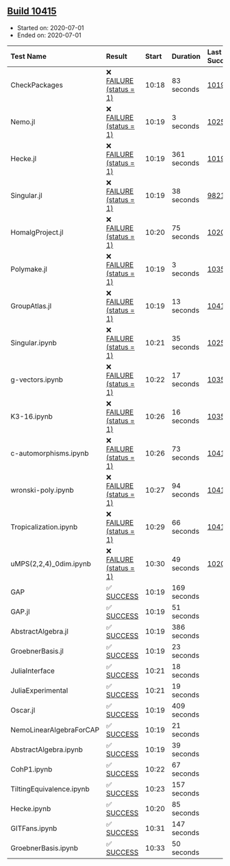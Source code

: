 ## [Build 10415](https://oscarci.mathematik.uni-kl.de/job/oscar/10415/)

* Started on: 2020-07-01
* Ended on: 2020-07-01

| Test Name    | Result | Start | Duration | Last Success | First Failure |
|:-------------|:-------|:------|:---------|:-------------|:--------------|
| CheckPackages | ❌ [FAILURE (status = 1)](https://oscarci.mathematik.uni-kl.de/job/oscar/10415/artifact/logs/build-10415/CheckPackages.log) | 10:18 | 83 seconds | [10197](https://oscarci.mathematik.uni-kl.de/job/oscar/10197/) | [10198](https://oscarci.mathematik.uni-kl.de/job/oscar/10198/) |
| Nemo.jl | ❌ [FAILURE (status = 1)](https://oscarci.mathematik.uni-kl.de/job/oscar/10415/artifact/logs/build-10415/Nemo.jl.log) | 10:19 | 3 seconds | [10252](https://oscarci.mathematik.uni-kl.de/job/oscar/10252/) | [10253](https://oscarci.mathematik.uni-kl.de/job/oscar/10253/) |
| Hecke.jl | ❌ [FAILURE (status = 1)](https://oscarci.mathematik.uni-kl.de/job/oscar/10415/artifact/logs/build-10415/Hecke.jl.log) | 10:19 | 361 seconds | [10197](https://oscarci.mathematik.uni-kl.de/job/oscar/10197/) | [10198](https://oscarci.mathematik.uni-kl.de/job/oscar/10198/) |
| Singular.jl | ❌ [FAILURE (status = 1)](https://oscarci.mathematik.uni-kl.de/job/oscar/10415/artifact/logs/build-10415/Singular.jl.log) | 10:19 | 38 seconds | [9821](https://oscarci.mathematik.uni-kl.de/job/oscar/9821/) | [9822](https://oscarci.mathematik.uni-kl.de/job/oscar/9822/) |
| HomalgProject.jl | ❌ [FAILURE (status = 1)](https://oscarci.mathematik.uni-kl.de/job/oscar/10415/artifact/logs/build-10415/HomalgProject.jl.log) | 10:20 | 75 seconds | [10209](https://oscarci.mathematik.uni-kl.de/job/oscar/10209/) | [10210](https://oscarci.mathematik.uni-kl.de/job/oscar/10210/) |
| Polymake.jl | ❌ [FAILURE (status = 1)](https://oscarci.mathematik.uni-kl.de/job/oscar/10415/artifact/logs/build-10415/Polymake.jl.log) | 10:19 | 3 seconds | [10356](https://oscarci.mathematik.uni-kl.de/job/oscar/10356/) | [10357](https://oscarci.mathematik.uni-kl.de/job/oscar/10357/) |
| GroupAtlas.jl | ❌ [FAILURE (status = 1)](https://oscarci.mathematik.uni-kl.de/job/oscar/10415/artifact/logs/build-10415/GroupAtlas.jl.log) | 10:19 | 13 seconds | [10414](https://oscarci.mathematik.uni-kl.de/job/oscar/10414/) | [10415](https://oscarci.mathematik.uni-kl.de/job/oscar/10415/) |
| Singular.ipynb | ❌ [FAILURE (status = 1)](https://oscarci.mathematik.uni-kl.de/job/oscar/10415/artifact/logs/build-10415/Singular.ipynb.log) | 10:21 | 35 seconds | [10252](https://oscarci.mathematik.uni-kl.de/job/oscar/10252/) | [10253](https://oscarci.mathematik.uni-kl.de/job/oscar/10253/) |
| g-vectors.ipynb | ❌ [FAILURE (status = 1)](https://oscarci.mathematik.uni-kl.de/job/oscar/10415/artifact/logs/build-10415/g-vectors.ipynb.log) | 10:22 | 17 seconds | [10356](https://oscarci.mathematik.uni-kl.de/job/oscar/10356/) | [10357](https://oscarci.mathematik.uni-kl.de/job/oscar/10357/) |
| K3-16.ipynb | ❌ [FAILURE (status = 1)](https://oscarci.mathematik.uni-kl.de/job/oscar/10415/artifact/logs/build-10415/K3-16.ipynb.log) | 10:26 | 16 seconds | [10356](https://oscarci.mathematik.uni-kl.de/job/oscar/10356/) | [10357](https://oscarci.mathematik.uni-kl.de/job/oscar/10357/) |
| c-automorphisms.ipynb | ❌ [FAILURE (status = 1)](https://oscarci.mathematik.uni-kl.de/job/oscar/10415/artifact/logs/build-10415/c-automorphisms.ipynb.log) | 10:26 | 73 seconds | [10414](https://oscarci.mathematik.uni-kl.de/job/oscar/10414/) | [10415](https://oscarci.mathematik.uni-kl.de/job/oscar/10415/) |
| wronski-poly.ipynb | ❌ [FAILURE (status = 1)](https://oscarci.mathematik.uni-kl.de/job/oscar/10415/artifact/logs/build-10415/wronski-poly.ipynb.log) | 10:27 | 94 seconds | [10413](https://oscarci.mathematik.uni-kl.de/job/oscar/10413/) | [10414](https://oscarci.mathematik.uni-kl.de/job/oscar/10414/) |
| Tropicalization.ipynb | ❌ [FAILURE (status = 1)](https://oscarci.mathematik.uni-kl.de/job/oscar/10415/artifact/logs/build-10415/Tropicalization.ipynb.log) | 10:29 | 66 seconds | [10410](https://oscarci.mathematik.uni-kl.de/job/oscar/10410/) | [10411](https://oscarci.mathematik.uni-kl.de/job/oscar/10411/) |
| uMPS(2,2,4)_0dim.ipynb | ❌ [FAILURE (status = 1)](https://oscarci.mathematik.uni-kl.de/job/oscar/10415/artifact/logs/build-10415/uMPS-2-2-4-_0dim.ipynb.log) | 10:30 | 49 seconds | [10209](https://oscarci.mathematik.uni-kl.de/job/oscar/10209/) | [10210](https://oscarci.mathematik.uni-kl.de/job/oscar/10210/) |
| GAP | ✅ [SUCCESS](https://oscarci.mathematik.uni-kl.de/job/oscar/10415/artifact/logs/build-10415/GAP.log) | 10:19 | 169 seconds |  |  |
| GAP.jl | ✅ [SUCCESS](https://oscarci.mathematik.uni-kl.de/job/oscar/10415/artifact/logs/build-10415/GAP.jl.log) | 10:19 | 51 seconds |  |  |
| AbstractAlgebra.jl | ✅ [SUCCESS](https://oscarci.mathematik.uni-kl.de/job/oscar/10415/artifact/logs/build-10415/AbstractAlgebra.jl.log) | 10:19 | 386 seconds |  |  |
| GroebnerBasis.jl | ✅ [SUCCESS](https://oscarci.mathematik.uni-kl.de/job/oscar/10415/artifact/logs/build-10415/GroebnerBasis.jl.log) | 10:19 | 23 seconds |  |  |
| JuliaInterface | ✅ [SUCCESS](https://oscarci.mathematik.uni-kl.de/job/oscar/10415/artifact/logs/build-10415/JuliaInterface.log) | 10:21 | 18 seconds |  |  |
| JuliaExperimental | ✅ [SUCCESS](https://oscarci.mathematik.uni-kl.de/job/oscar/10415/artifact/logs/build-10415/JuliaExperimental.log) | 10:21 | 19 seconds |  |  |
| Oscar.jl | ✅ [SUCCESS](https://oscarci.mathematik.uni-kl.de/job/oscar/10415/artifact/logs/build-10415/Oscar.jl.log) | 10:19 | 409 seconds |  |  |
| NemoLinearAlgebraForCAP | ✅ [SUCCESS](https://oscarci.mathematik.uni-kl.de/job/oscar/10415/artifact/logs/build-10415/NemoLinearAlgebraForCAP.log) | 10:19 | 21 seconds |  |  |
| AbstractAlgebra.ipynb | ✅ [SUCCESS](https://oscarci.mathematik.uni-kl.de/job/oscar/10415/artifact/logs/build-10415/AbstractAlgebra.ipynb.log) | 10:19 | 39 seconds |  |  |
| CohP1.ipynb | ✅ [SUCCESS](https://oscarci.mathematik.uni-kl.de/job/oscar/10415/artifact/logs/build-10415/CohP1.ipynb.log) | 10:22 | 67 seconds |  |  |
| TiltingEquivalence.ipynb | ✅ [SUCCESS](https://oscarci.mathematik.uni-kl.de/job/oscar/10415/artifact/logs/build-10415/TiltingEquivalence.ipynb.log) | 10:23 | 157 seconds |  |  |
| Hecke.ipynb | ✅ [SUCCESS](https://oscarci.mathematik.uni-kl.de/job/oscar/10415/artifact/logs/build-10415/Hecke.ipynb.log) | 10:20 | 85 seconds |  |  |
| GITFans.ipynb | ✅ [SUCCESS](https://oscarci.mathematik.uni-kl.de/job/oscar/10415/artifact/logs/build-10415/GITFans.ipynb.log) | 10:31 | 147 seconds |  |  |
| GroebnerBasis.ipynb | ✅ [SUCCESS](https://oscarci.mathematik.uni-kl.de/job/oscar/10415/artifact/logs/build-10415/GroebnerBasis.ipynb.log) | 10:33 | 50 seconds |  |  |

